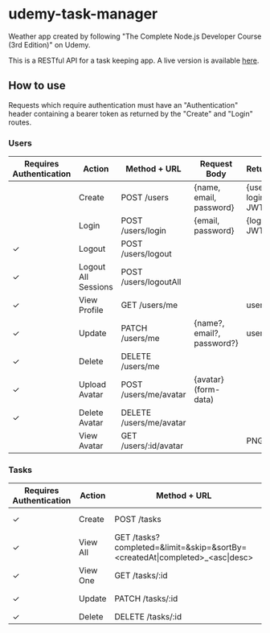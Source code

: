 # udemy-task-manager
Weather app created by following "The Complete Node.js Developer Course (3rd Edition)" on Udemy.

This is a RESTful API for a task keeping app. A live version is available [here](https://nroboto-task-manager.herokuapp.com/).

## How to use
Requests which require authentication must have an "Authentication" header containing a bearer token as returned by the "Create" and "Login" routes.
### Users
| Requires Authentication | Action | Method + URL | Request Body | Returns |
|---|---|---|---|---|
|   | Create | POST /users | {name, email, password} | {user, login JWT} |
|   | Login | POST /users/login | {email, password} | {login JWT} |
| ✓ | Logout | POST /users/logout | | |
| ✓ | Logout All Sessions | POST /users/logoutAll | | |
| ✓ | View Profile | GET /users/me | | user |
| ✓ | Update | PATCH /users/me | {name?, email?, password?} | user |
| ✓ | Delete | DELETE /users/me | | |
| ✓ | Upload Avatar | POST /users/me/avatar | {avatar} (form-data) | |
| ✓ | Delete Avatar | DELETE /users/me/avatar | | |
|   | View Avatar | GET /users/:id/avatar | | PNG |

### Tasks
| Requires Authentication | Action | Method + URL | Request Body | Returns |
|---|---|---|---|---|
| ✓ | Create | POST /tasks | {description, completed?} | task |
| ✓ | View All | GET /tasks?completed=<boolean>&limit=<int>&skip=<int>&sortBy=<createdAt\|completed>_<asc\|desc> | | [task] |
| ✓ | View One | GET /tasks/:id | | task |
| ✓ | Update | PATCH /tasks/:id | {description?, completed?} | task |
| ✓ | Delete | DELETE /tasks/:id | | |
